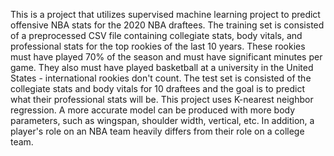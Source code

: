 This is a project that utilizes supervised machine learning project to predict offensive NBA stats for the 2020 NBA draftees. 
The training set is consisted of a preprocessed CSV file containing collegiate stats, body vitals, and professional stats for the top 
rookies of the last 10 years. These rookies must have played 70% of the season and must have significant minutes per game. They also
must have played basketball at a university in the United States - international rookies don't count. The test set is consisted of the 
collegiate stats and body vitals for 10 draftees and the goal is to predict what their professional stats will be.
This project uses K-nearest neighbor regression. A more accurate model can be produced with more body parameters, such as wingspan, shoulder
width, vertical, etc. In addition, a player's role on an NBA team heavily differs from their role on a college team.

